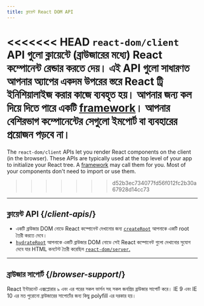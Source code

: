 ```yaml
---
title: ক্লায়েন্ট React DOM API
---
```


<Intro>

<<<<<<< HEAD
`react-dom/client` API গুলো ক্লায়েন্টে (ব্রাউজারের মধ্যে) React কম্পোনেন্ট রেন্ডার করতে দেয়। এই API গুলো সাধারণত আপনার অ্যাপের একদম উপরের স্তরে React ট্রি ইনিশিয়ালাইজ করার কাজে ব্যবহৃত হয়। আপনার জন্য কল দিয়ে দিতে পারে একটি [framework](/learn/start-a-new-react-project#production-grade-react-frameworks)। আপনার বেশিরভাগ কম্পোনেন্টের সেগুলো ইমপোর্ট বা ব্যবহারের প্রয়োজন পড়বে না। 
=======
The `react-dom/client` APIs let you render React components on the client (in the browser). These APIs are typically used at the top level of your app to initialize your React tree. A [framework](/learn/creating-a-react-app#full-stack-frameworks) may call them for you. Most of your components don't need to import or use them.
>>>>>>> d52b3ec734077fd56f012fc2b30a67928d14cc73

</Intro>

---

## ক্লায়েন্ট API {/*client-apis*/}

* একটি ব্রাউজার DOM নোডে React কম্পোনেন্ট দেখানোর জন্য [`createRoot`](/reference/react-dom/client/createRoot) আপনাকে একটি root তৈরী করতে দেবে।
* [`hydrateRoot`](/reference/react-dom/client/hydrateRoot) আপনাকে একটি ব্রাউজার DOM নোডে সেই React কম্পোনেন্ট গুলো দেখানোর সুযোগ দেবে যার HTML কনটেন্ট তৈরী করেছিল [`react-dom/server`.](/reference/react-dom/server)

---

## ব্রাউজার সাপোর্ট {/*browser-support*/}

React ইন্টারনেট এক্সপ্লোরার ৯ এবং এর পরের সকল ভার্সন সহ সকল জনপ্রিয় ব্রাউজার সাপোর্ট করে। IE 9 এবং IE 10 এর মত পুরোনো ব্রাউজারের সাপোর্টের জন্য কিছু polyfill এর দরকার হয়।